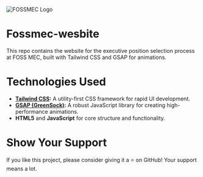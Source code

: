 ![FOSSMEC Logo](https://fossmec.netlify.app/images/fossmec.png)

# Fossmec-wesbite

This repo contains the website for the executive position selection process at FOSS MEC, built with Tailwind CSS and GSAP for animations.

# Technologies Used

-  **[Tailwind CSS](https://tailwindcss.com/):** A utility-first CSS framework for rapid UI development.
-  **[GSAP (GreenSock)](https://greensock.com/gsap/):** A robust JavaScript library for creating high-performance animations.
-  **HTML5** and **JavaScript** for core structure and functionality.

# Show Your Support
If you like this project, please consider giving it a ⭐️ on GitHub! Your support means a lot.

